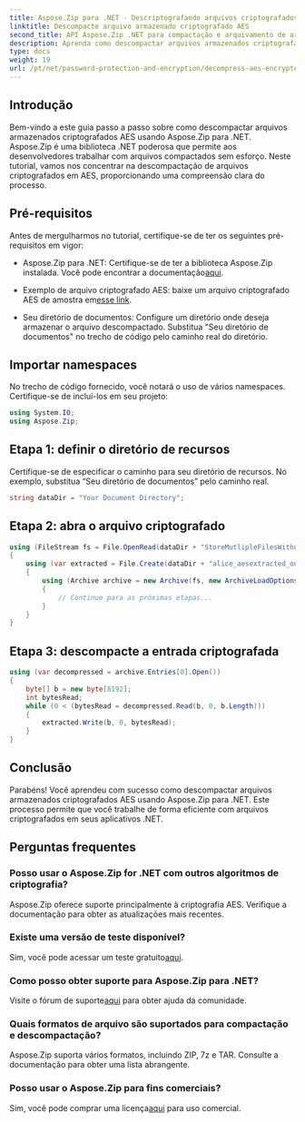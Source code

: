 ```yaml
---
title: Aspose.Zip para .NET - Descriptografando arquivos criptografados AES
linktitle: Descompacte arquivo armazenado criptografado AES
second_title: API Aspose.Zip .NET para compactação e arquivamento de arquivos
description: Aprenda como descompactar arquivos armazenados criptografados AES no Aspose.Zip for .NET com este guia passo a passo abrangente. Aprimore suas habilidades de desenvolvimento .NET hoje mesmo!
type: docs
weight: 19
url: /pt/net/password-protection-and-encryption/decompress-aes-encrypted-stored-file/
---
```


## Introdução

Bem-vindo a este guia passo a passo sobre como descompactar arquivos armazenados criptografados AES usando Aspose.Zip para .NET. Aspose.Zip é uma biblioteca .NET poderosa que permite aos desenvolvedores trabalhar com arquivos compactados sem esforço. Neste tutorial, vamos nos concentrar na descompactação de arquivos criptografados em AES, proporcionando uma compreensão clara do processo.

## Pré-requisitos

Antes de mergulharmos no tutorial, certifique-se de ter os seguintes pré-requisitos em vigor:

-  Aspose.Zip para .NET: Certifique-se de ter a biblioteca Aspose.Zip instalada. Você pode encontrar a documentação[aqui](https://reference.aspose.com/zip/net/).

-  Exemplo de arquivo criptografado AES: baixe um arquivo criptografado AES de amostra em[esse link](https://releases.aspose.com/zip/net/).

- Seu diretório de documentos: Configure um diretório onde deseja armazenar o arquivo descompactado. Substitua "Seu diretório de documentos" no trecho de código pelo caminho real do diretório.

## Importar namespaces

No trecho de código fornecido, você notará o uso de vários namespaces. Certifique-se de incluí-los em seu projeto:

```csharp
using System.IO;
using Aspose.Zip;
```

## Etapa 1: definir o diretório de recursos

Certifique-se de especificar o caminho para seu diretório de recursos. No exemplo, substitua “Seu diretório de documentos” pelo caminho real.

```csharp
string dataDir = "Your Document Directory";
```

## Etapa 2: abra o arquivo criptografado

```csharp
using (FileStream fs = File.OpenRead(dataDir + "StoreMutlipleFilesWithoutCompressionWithPassword_out.zip"))
{
    using (var extracted = File.Create(dataDir + "alice_aesextracted_out.txt"))
    {
        using (Archive archive = new Archive(fs, new ArchiveLoadOptions() { DecryptionPassword = "p@s$" }))
        {
            // Continue para as próximas etapas...
        }
    }
}
```

## Etapa 3: descompacte a entrada criptografada

```csharp
using (var decompressed = archive.Entries[0].Open())
{
    byte[] b = new byte[8192];
    int bytesRead;
    while (0 < (bytesRead = decompressed.Read(b, 0, b.Length)))
    {
        extracted.Write(b, 0, bytesRead);
    }
}
```

## Conclusão

Parabéns! Você aprendeu com sucesso como descompactar arquivos armazenados criptografados AES usando Aspose.Zip para .NET. Este processo permite que você trabalhe de forma eficiente com arquivos criptografados em seus aplicativos .NET.

## Perguntas frequentes

### Posso usar o Aspose.Zip for .NET com outros algoritmos de criptografia?
Aspose.Zip oferece suporte principalmente à criptografia AES. Verifique a documentação para obter as atualizações mais recentes.

### Existe uma versão de teste disponível?
 Sim, você pode acessar um teste gratuito[aqui](https://releases.aspose.com/).

### Como posso obter suporte para Aspose.Zip para .NET?
 Visite o fórum de suporte[aqui](https://forum.aspose.com/c/zip/37) para obter ajuda da comunidade.

### Quais formatos de arquivo são suportados para compactação e descompactação?
Aspose.Zip suporta vários formatos, incluindo ZIP, 7z e TAR. Consulte a documentação para obter uma lista abrangente.

### Posso usar o Aspose.Zip para fins comerciais?
 Sim, você pode comprar uma licença[aqui](https://purchase.aspose.com/buy) para uso comercial.

